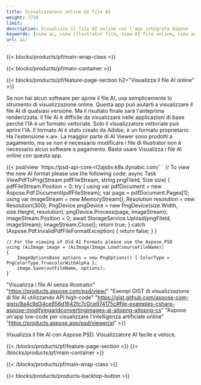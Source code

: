 ```yaml
---
title: Visualizzatore online di file AI
weight: 7730
limit: 
description: Visualizza il file AI online con l'app integrata Aspose
keywords: [view ai, view illustrator file, view AI file online, view adobe illustrator, ai file preview, ai format view]
url: ai/
---
```


{{< blocks/products/pf/main-wrap-class >}}


{{< blocks/products/pf/main-container >}}

{{< blocks/products/pf/feature-page-section h2="Visualizza il file AI online" >}}
<p>Se non hai alcun software per aprire il file AI, usa semplicemente lo strumento di visualizzazione online. Questa app può aiutarti a visualizzare il file AI di qualsiasi versione. Ma il risultato finale sarà l'anteprima renderizzata. Il file AI è difficile da visualizzare nelle applicazioni di base perché l'IA è un formato vettoriale. Solo il visualizzatore vettoriale può aprire l'IA. Il formato AI è stato creato da Adobe, è un formato proprietario. Ha l'estensione «.ai». La maggior parte di AI Viewer sono prodotti a pagamento, ma se non è necessario modificare i file di Illustrator non è necessario alcun software a pagamento. Basta usare Visualizza i file AI online con questa app.</p>
{{< psd/view `https://psd-api-core-rl2ajsbv.k8s.dynabic.com/` 
`	// To view the new AI format please use the following code:
	async Task<bool> ViewPdfToPng(Stream pdfFileStream, string pngFileId, Size size)
	{
		pdfFileStream.Position = 0;
		try
		{
			using var pdfDocument = new Aspose.Pdf.Document(pdfFileStream);
			var page = pdfDocument.Pages[1];
			using var imageStream = new MemoryStream();
			Resolution resolution = new Resolution(300);
			PngDevice pngDevice = new PngDevice(size.Width, size.Height, resolution);
			pngDevice.Process(page, imageStream);
			imageStream.Position = 0;
			await StorageService.Upload(pngFileId, imageStream);
			imageStream.Close();
			return true;
		}
		catch (Aspose.Pdf.InvalidPdfFileFormatException)
		{
			return false;
		}
	}
	
	// For the viewing of Old AI Formats please use the Aspose.PSD
	using (AiImage image = (AiImage)Image.Load(sourceFileName))
	{
		ImageOptionsBase options = new PngOptions() { ColorType = PngColorType.TruecolorWithAlpha };
		image.Save(outFileName, options);
	}` 
"Visualizza i file AI senza Illustrator" "https://products.aspose.com/psd/view/" 
"Esempi GIST di visualizzazione di file AI utilizzando API high-code" "https://gist.github.com/aspose-com-gists/8a4c9d34ce856d1642fc7c0ce974175c#file-examples-csharp-aspose-modifyingandconvertingimages-ai-aitopng-aitopng-cs" 
"Aspone un'app low-code per visualizzare l'intelligenza artificiale online" "https://products.aspose.app/psd/viewer/ai" >}}
<p>Visualizza il file AI con Aspose.PSD. Visualizzatore AI facile e veloce.</p>
{{< /blocks/products/pf/feature-page-section >}}
{{< /blocks/products/pf/main-container >}}


{{< /blocks/products/pf/main-wrap-class >}}

{{< blocks/products/products-backtop-button >}}
